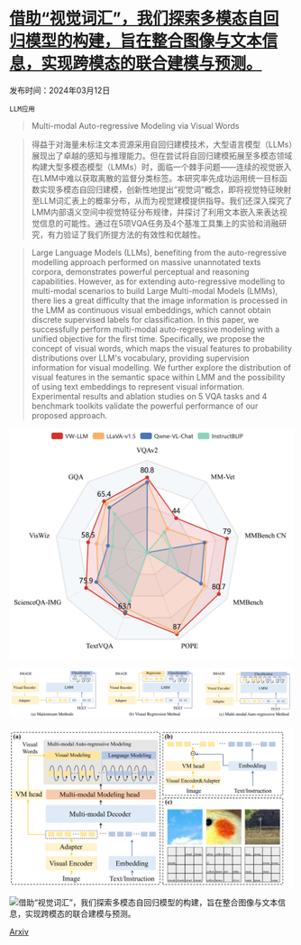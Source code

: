 # [借助“视觉词汇”，我们探索多模态自回归模型的构建，旨在整合图像与文本信息，实现跨模态的联合建模与预测。](https://arxiv.org/abs/2403.07720)

发布时间：2024年03月12日

`LLM应用`

> Multi-modal Auto-regressive Modeling via Visual Words

> 得益于对海量未标注文本资源采用自回归建模技术，大型语言模型（LLMs）展现出了卓越的感知与推理能力。但在尝试将自回归建模拓展至多模态领域构建大型多模态模型（LMMs）时，面临一个棘手问题——连续的视觉嵌入在LMM中难以获取离散的监督分类标签。本研究率先成功运用统一目标函数实现多模态自回归建模，创新性地提出“视觉词”概念，即将视觉特征映射至LLM词汇表上的概率分布，从而为视觉建模提供指导。我们还深入探究了LMM内部语义空间中视觉特征分布规律，并探讨了利用文本嵌入来表达视觉信息的可能性。通过在5项VQA任务及4个基准工具集上的实验和消融研究，有力验证了我们所提方法的有效性和优越性。

> Large Language Models (LLMs), benefiting from the auto-regressive modelling approach performed on massive unannotated texts corpora, demonstrates powerful perceptual and reasoning capabilities. However, as for extending auto-regressive modelling to multi-modal scenarios to build Large Multi-modal Models (LMMs), there lies a great difficulty that the image information is processed in the LMM as continuous visual embeddings, which cannot obtain discrete supervised labels for classification. In this paper, we successfully perform multi-modal auto-regressive modeling with a unified objective for the first time. Specifically, we propose the concept of visual words, which maps the visual features to probability distributions over LLM's vocabulary, providing supervision information for visual modelling. We further explore the distribution of visual features in the semantic space within LMM and the possibility of using text embeddings to represent visual information. Experimental results and ablation studies on 5 VQA tasks and 4 benchmark toolkits validate the powerful performance of our proposed approach.

![借助“视觉词汇”，我们探索多模态自回归模型的构建，旨在整合图像与文本信息，实现跨模态的联合建模与预测。](../../../paper_images/2403.07720/x1.png)

![借助“视觉词汇”，我们探索多模态自回归模型的构建，旨在整合图像与文本信息，实现跨模态的联合建模与预测。](../../../paper_images/2403.07720/x2.png)

![借助“视觉词汇”，我们探索多模态自回归模型的构建，旨在整合图像与文本信息，实现跨模态的联合建模与预测。](../../../paper_images/2403.07720/x3.png)

![借助“视觉词汇”，我们探索多模态自回归模型的构建，旨在整合图像与文本信息，实现跨模态的联合建模与预测。](../../../paper_images/2403.07720/x4.png)

[Arxiv](https://arxiv.org/abs/2403.07720)